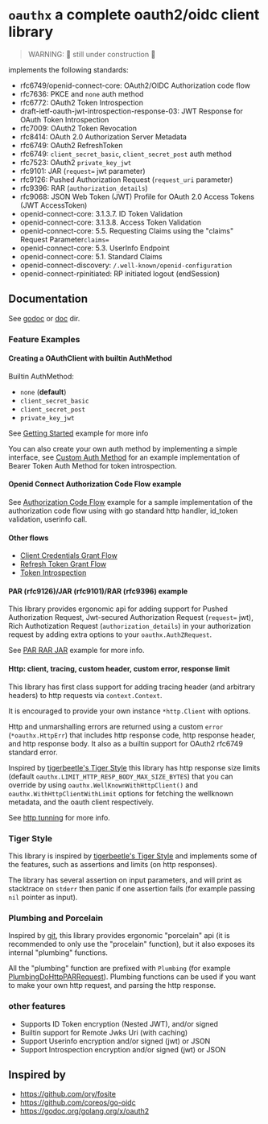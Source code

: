 # `oauthx` a complete oauth2/oidc client library

> WARNING: 🚧 still under construction 🚧 

implements the following standards:

- rfc6749/openid-connect-core: OAuth2/OIDC Authorization code flow 
- rfc7636: PKCE and `none` auth method
- rfc6772: OAuth2 Token Introspection
- draft-ietf-oauth-jwt-introspection-response-03: JWT Response for OAuth Token Introspection
- rfc7009: OAuth2 Token Revocation
- rfc8414: OAuth 2.0 Authorization Server Metadata 
- rfc6749: OAuth2 RefreshToken
- rfc6749: `client_secret_basic`, `client_secret_post` auth method
- rfc7523: OAuth2 `private_key_jwt` 
- rfc9101: JAR (`request=` jwt parameter)
- rfc9126: Pushed Authorization Request (`request_uri` parameter)
- rfc9396: RAR (`authorization_details`)
- rfc9068: JSON Web Token (JWT) Profile for OAuth 2.0 Access Tokens (JWT AccessToken)
- openid-connect-core: 3.1.3.7.  ID Token Validation
- openid-connect-core: 3.1.3.8.  Access Token Validation
- openid-connect-core: 5.5.   Requesting Claims using the "claims" Request Parameter`claims=`
- openid-connect-core: 5.3.   UserInfo Endpoint
- openid-connect-core: 5.1.   Standard Claims
- openid-connect-discovery: `/.well-known/openid-configuration`
- openid-connect-rpinitiated: RP initiated logout (endSession)

## Documentation

See [godoc](https://pkg.go.dev/github.com/vdbulcke/oauthx) or [doc](doc/) dir.

### Feature Examples

#### Creating a OAuthClient with builtin AuthMethod

Builtin AuthMethod:

- `none` (**default**)
- `client_secret_basic`
- `client_secret_post`
- `private_key_jwt`

See [Getting Started](doc/README.md) example for more info

You can also create your own auth method by implementing a simple interface, see [Custom Auth Method](doc/custom_auth_method.md) for
an example implementation of Bearer Token Auth Method for token introspection. 

#### Openid Connect Authorization Code Flow example

See [Authorization Code Flow](doc/authorization_code_flow.md) example for a sample
implementation of the authorization code flow using with go standard http handler, id_token validation, userinfo call.

#### Other flows

- [Client Credentials Grant Flow](doc/client_credentials.md)
- [Refresh Token Grant Flow](doc/refresh_token.md)
- [Token Introspection](doc/introspection.md)

#### PAR (rfc9126)/JAR (rfc9101)/RAR (rfc9396) example

This library provides ergonomic api for adding support for Pushed Authorization Request, Jwt-secured Authorization Request (`request=` jwt),
Rich Authotization Request (`authorization_details`) in your authorization request by adding extra options to your `oauthx.AuthZRequest`.  

See [PAR RAR JAR](doc/par_rar_jar.md) example for more info.

#### Http: client, tracing, custom header, custom error, response limit

This library has first class support for adding tracing header (and arbitrary headers) to http requests via `context.Context`.

It is encouraged to provide your own instance `*http.Client` with options.

Http and unmarshalling errors are returned using a custom `error` (`*oauthx.HttpErr`) that includes http response code, http response header, and
http response body. It also as a builtin support for OAuth2 rfc6749 standard error. 

Inspired by [tigerbeetle's Tiger Style](https://github.com/tigerbeetle/tigerbeetle/blob/main/docs/TIGER_STYLE.md) this library has http response size
limits (default `oauthx.LIMIT_HTTP_RESP_BODY_MAX_SIZE_BYTES`) that you can override by using `oauthx.WellKnownWithHttpClient()` and `oauthx.WithHttpClientWithLimit`
options for fetching the wellknown metadata, and the oauth client respectively.


See [http tunning](doc/http.md) for more info.

### Tiger Style

This library is inspired by [tigerbeetle's Tiger Style](https://github.com/tigerbeetle/tigerbeetle/blob/main/docs/TIGER_STYLE.md) and implements some
of the features, such as assertions and limits (on http responses).

The library has several assertion on input parameters, and will print as stacktrace on `stderr` then panic if one assertion fails (for example
passing `nil` pointer as input).

### Plumbing and Porcelain

Inspired by [git](https://git-scm.com/book/en/v2/Git-Internals-Plumbing-and-Porcelain), this library provides ergonomic "porcelain" api (it is
recommended to only use the "procelain" function), but it also exposes its internal "plumbing" functions.

All the "plumbing" function are prefixed with `Plumbing` (for example [PlumbingDoHttpPARRequest](https://pkg.go.dev/github.com/vdbulcke/oauthx#OAuthClient.PlumbingDoHttpPARRequest)).
Plumbing functions can be used if you want to make your own http request, and parsing the http response.

### other features

- Supports ID Token encryption (Nested JWT), and/or signed
- Builtin support for Remote Jwks Uri (with caching)
- Support Userinfo encryption and/or signed (jwt) or JSON
- Support Introspection encryption and/or signed (jwt) or JSON

## Inspired by 

- https://github.com/ory/fosite
- https://github.com/coreos/go-oidc
- https://godoc.org/golang.org/x/oauth2
